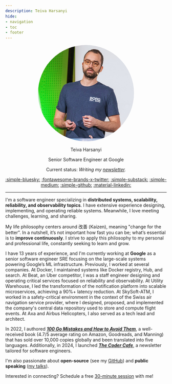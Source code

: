 ```yaml
---
description: Teiva Harsanyi
hide:
- navigation
- toc
- footer
---
```

<style>
  .md-typeset h1,
  .md-content__button {
    display: none;
  }
</style>

<center>
<img src="../img/devoxx.png" alt="" style="width:300px;height:300px;border-radius: 50%;">

<th1>Teiva Harsanyi</th1>

<th2>Senior Software Engineer at Google</th2>

<th3>Current status: _Writing my [newsletter](https://thecoder.cafe/?rd=teivah.dev)._</th3>


<th2>[:simple-bluesky:](https://bsky.app/profile/teivah.dev)
[:fontawesome-brands-x-twitter:](https://twitter.com/teivah)
[:simple-substack:](https://thecoder.cafe)
[:simple-medium:](https://medium.com/@teivah)
[:simple-github:](https://github.com/teivah)
[:material-linkedin:](https://www.linkedin.com/in/teiva-harsanyi/) </th2>

</center>

--- 


I'm a software engineer specializing in **distributed systems, scalability, reliability, and observability topics**. I have extensive experience designing, implementing, and operating reliable systems. Meanwhile, I love meeting challenges, learning, and sharing.

My life philosophy centers around 改善 (Kaizen), meaning "change for the better". In a nutshell, it’s not important how fast you can be; what’s essential is to **improve continuously**. I strive to apply this philosophy to my personal and professional life, constantly seeking to learn and grow.

I have 13 years of experience, and I'm currently working at **Google** as a senior software engineer SRE focusing on the large-scale systems powering Google’s ML infrastructure. Previously, I worked at several companies. At Docker, I maintained systems like Docker registry, Hub, and search. At Beat, an Uber competitor, I was a staff engineer designing and operating critical services focused on reliability and observability. At Utility Warehouse, I led the transformation of the notification platform into scalable microservices, achieving a 90%+ latency reduction. At SkySoft-ATM, I worked in a safety-critical environment in the context of the Swiss air navigation service provider, where I designed, proposed, and implemented the company's central data repository used to store and compute flight events. At Axa and Airbus Helicopters, I also served as a tech lead and architect.

In 2022, I authored [**_100 Go Mistakes and How to Avoid Them_**](book.md), a well-received book (4.7/5 average rating on Amazon, Goodreads, and Manning) that has sold over 10,000 copies globally and been translated into five languages. Additionally, in 2024, I launched [**_The Coder Cafe_**](https://thecoder.cafe/?rd=teivah.dev), a newsletter tailored for software engineers.

I'm also passionate about **open-source** (see my [GitHub](https://github.com/teivah)) and **public speaking** ([my talks](talks.md)).

Interested in connecting? Schedule a free [30-minute session](https://calendly.com/teiva-harsanyi/meet) with me!
